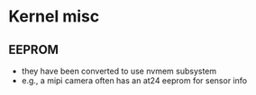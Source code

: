 Kernel misc
===========

## EEPROM

- they have been converted to use nvmem subsystem
- e.g., a mipi camera often has an at24 eeprom for sensor info

